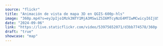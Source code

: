 ```yaml
---
source: "flickr"
title: "Animación de vista de mapa 3D en QGIS-600p-hls"
image: "360p.mp4?s=eyJpIjo1Mzk3NTY1MjA3MSwiZSI6MTcyNzE4MTIwMCwicyI6IjU5N2JkMTgxOTgzNTE3ODc1ZGNiNTk4YzgyM2YzMjI5ZmVlMzJiN2MiLCJ2IjoxfQ.mp4"
date: "2024-09-06"
link: "https://live.staticflickr.com/video/53975652071/d3bb774578/360p.mp4?s=eyJpIjo1Mzk3NTY1MjA3MSwiZSI6MTcyNzE4MTIwMCwicyI6IjU5N2JkMTgxOTgzNTE3ODc1ZGNiNTk4YzgyM2YzMjI5ZmVlMzJiN2MiLCJ2IjoxfQ"
draft: "true"
showcase: "map"
---
```

